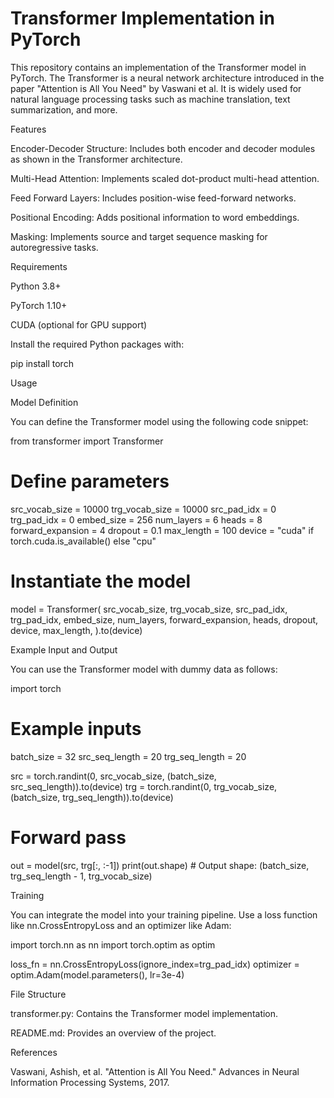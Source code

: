 # Transformer Implementation in PyTorch

This repository contains an implementation of the Transformer model in PyTorch. The Transformer is a neural network architecture introduced in the paper "Attention is All You Need" by Vaswani et al. It is widely used for natural language processing tasks such as machine translation, text summarization, and more.

Features

Encoder-Decoder Structure: Includes both encoder and decoder modules as shown in the Transformer architecture.

Multi-Head Attention: Implements scaled dot-product multi-head attention.

Feed Forward Layers: Includes position-wise feed-forward networks.

Positional Encoding: Adds positional information to word embeddings.

Masking: Implements source and target sequence masking for autoregressive tasks.

Requirements

Python 3.8+

PyTorch 1.10+

CUDA (optional for GPU support)

Install the required Python packages with:

pip install torch

Usage

Model Definition

You can define the Transformer model using the following code snippet:

from transformer import Transformer

# Define parameters
src_vocab_size = 10000
trg_vocab_size = 10000
src_pad_idx = 0
trg_pad_idx = 0
embed_size = 256
num_layers = 6
heads = 8
forward_expansion = 4
dropout = 0.1
max_length = 100
device = "cuda" if torch.cuda.is_available() else "cpu"

# Instantiate the model
model = Transformer(
    src_vocab_size,
    trg_vocab_size,
    src_pad_idx,
    trg_pad_idx,
    embed_size,
    num_layers,
    forward_expansion,
    heads,
    dropout,
    device,
    max_length,
).to(device)

Example Input and Output

You can use the Transformer model with dummy data as follows:

import torch

# Example inputs
batch_size = 32
src_seq_length = 20
trg_seq_length = 20

src = torch.randint(0, src_vocab_size, (batch_size, src_seq_length)).to(device)
trg = torch.randint(0, trg_vocab_size, (batch_size, trg_seq_length)).to(device)

# Forward pass
out = model(src, trg[:, :-1])
print(out.shape)  # Output shape: (batch_size, trg_seq_length - 1, trg_vocab_size)

Training

You can integrate the model into your training pipeline. Use a loss function like nn.CrossEntropyLoss and an optimizer like Adam:

import torch.nn as nn
import torch.optim as optim

loss_fn = nn.CrossEntropyLoss(ignore_index=trg_pad_idx)
optimizer = optim.Adam(model.parameters(), lr=3e-4)

File Structure

transformer.py: Contains the Transformer model implementation.

README.md: Provides an overview of the project.

References

Vaswani, Ashish, et al. "Attention is All You Need." Advances in Neural Information Processing Systems, 2017.
